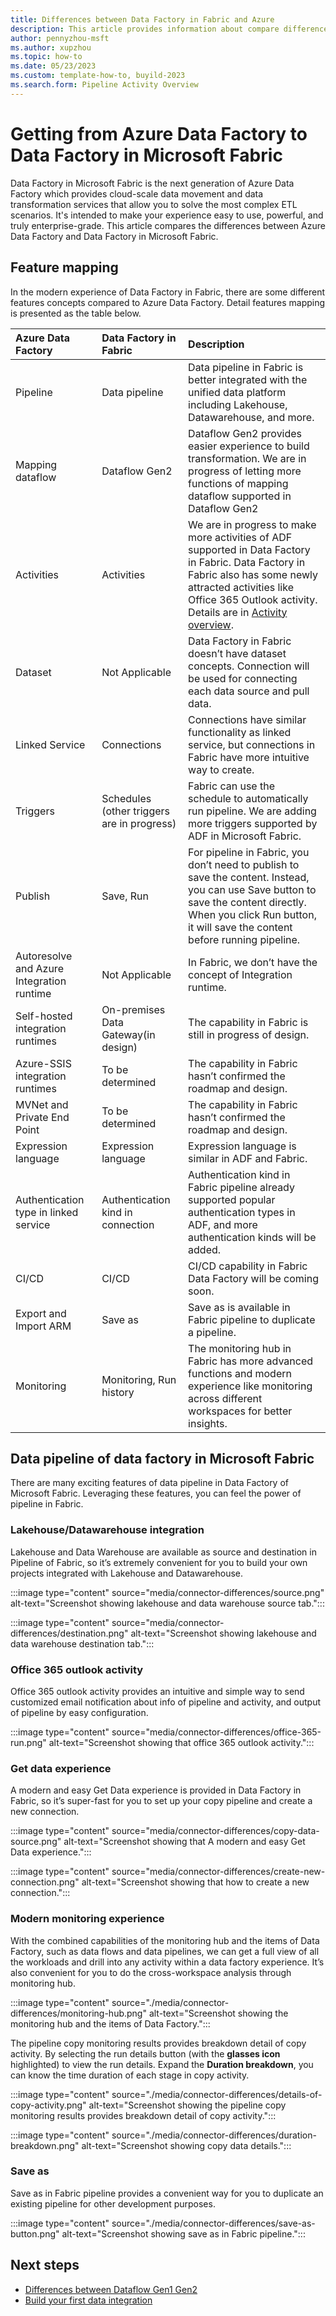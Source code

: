 ```yaml
---
title: Differences between Data Factory in Fabric and Azure
description: This article provides information about compare differences between Azure Data Factory and Data Factory in Microsoft Fabric 
author: pennyzhou-msft
ms.author: xupzhou
ms.topic: how-to
ms.date: 05/23/2023
ms.custom: template-how-to, buyild-2023
ms.search.form: Pipeline Activity Overview
---
```


# Getting from Azure Data Factory to Data Factory in Microsoft Fabric

Data Factory in Microsoft Fabric is the next generation of Azure Data Factory which provides cloud-scale data movement and data transformation services that allow you to solve the most complex ETL scenarios. It's intended to make your experience easy to use, powerful, and truly enterprise-grade. This article compares the differences between Azure Data Factory and Data Factory in Microsoft Fabric.

## Feature mapping

In the modern experience of Data Factory in Fabric, there are some different features concepts compared to Azure Data Factory. Detail features mapping is presented as the table below.

|Azure Data Factory |Data Factory in Fabric |Description |
|:---|:---|:---|
|Pipeline |Data pipeline | Data pipeline in Fabric is better integrated with the unified data platform including Lakehouse, Datawarehouse, and more. |
|Mapping dataflow  |Dataflow Gen2 | Dataflow Gen2 provides easier experience to build transformation. We are in progress of letting more functions of mapping dataflow supported in Dataflow Gen2 |
|Activities |Activities|We are in progress to make more activities of ADF supported in Data Factory in Fabric. Data Factory in Fabric also has some newly attracted activities like Office 365 Outlook activity. Details are in [Activity overview](activity-overview.md).|
|Dataset |Not Applicable|Data Factory in Fabric doesn’t have dataset concepts. Connection will be used for connecting each data source and pull data. |
|Linked Service |Connections |Connections have similar functionality as linked service, but connections in Fabric have more intuitive way to create. |
|Triggers |Schedules (other triggers are in progress) |Fabric can use the schedule to automatically run pipeline. We are adding more triggers supported by ADF in Microsoft Fabric.  |
|Publish |Save, Run |For pipeline in Fabric, you don’t need to publish to save the content. Instead, you can use Save button to save the content directly. When you click Run button, it will save the content before running pipeline. |
|Autoresolve and Azure Integration runtime |Not Applicable |In Fabric, we don’t have the concept of Integration runtime. |
|Self-hosted integration runtimes |On-premises Data Gateway(in design) |The capability in Fabric is still in progress of design. |
|Azure-SSIS integration runtimes |To be determined |The capability in Fabric hasn’t confirmed the roadmap and design. |
|MVNet and Private End Point |To be determined |The capability in Fabric hasn’t confirmed the roadmap and design.|
|Expression language |Expression language |Expression language is similar in ADF and Fabric. |
|Authentication type in linked service |Authentication kind in connection |Authentication kind in Fabric pipeline already supported popular authentication types in ADF, and more authentication kinds will be added. |
|CI/CD |CI/CD |CI/CD capability in Fabric Data Factory will be coming soon. |
|Export and Import ARM |Save as |Save as is available in Fabric pipeline to duplicate a pipeline. |
|Monitoring |Monitoring, Run history |The monitoring hub in Fabric has more advanced functions and modern experience like monitoring across different workspaces for better insights. |

## Data pipeline of data factory in Microsoft Fabric

There are many exciting features of data pipeline in Data Factory of Microsoft Fabric. Leveraging these features, you can feel the power of pipeline in Fabric.  

### Lakehouse/Datawarehouse integration

Lakehouse and Data Warehouse are available as source and destination in Pipeline of Fabric, so it’s extremely convenient for you to build your own projects integrated with Lakehouse and Datawarehouse.

   :::image type="content" source="media/connector-differences/source.png" alt-text="Screenshot showing lakehouse and data warehouse source tab.":::

   :::image type="content" source="media/connector-differences/destination.png" alt-text="Screenshot showing lakehouse and data warehouse destination tab.":::

### Office 365 outlook activity

Office 365 outlook activity provides an intuitive and simple way to send customized email notification about info of pipeline and activity, and output of pipeline by easy configuration.

:::image type="content" source="media/connector-differences/office-365-run.png" alt-text="Screenshot showing that office 365 outlook activity.":::

### Get data experience

A modern and easy Get Data experience is provided in Data Factory in Fabric, so it’s super-fast for you to set up your copy pipeline and create a new connection.

:::image type="content" source="media/connector-differences/copy-data-source.png" alt-text="Screenshot showing that A modern and easy Get Data experience.":::

:::image type="content" source="media/connector-differences/create-new-connection.png" alt-text="Screenshot showing that how to create a new connection.":::

### Modern monitoring experience

With the combined capabilities of the monitoring hub and the items of Data Factory, such as data flows and data pipelines, we can get a full view of all the workloads and drill into any activity within a data factory experience. It’s also convenient for you to do the cross-workspace analysis through monitoring hub.

:::image type="content" source="./media/connector-differences/monitoring-hub.png" alt-text="Screenshot showing the monitoring hub and the items of Data Factory.":::

The pipeline copy monitoring results provides breakdown detail of copy activity. By selecting the run details button (with the **glasses icon** highlighted) to view the run details. Expand the **Duration breakdown**, you can know the time duration of each stage in copy activity.

:::image type="content" source="./media/connector-differences/details-of-copy-activity.png" alt-text="Screenshot showing the pipeline copy monitoring results provides breakdown detail of copy activity.":::

:::image type="content" source="./media/connector-differences/duration-breakdown.png" alt-text="Screenshot showing copy data details.":::

### Save as

Save as in Fabric pipeline provides a convenient way for you to duplicate an existing pipeline for other development purposes.

:::image type="content" source="./media/connector-differences/save-as-button.png" alt-text="Screenshot showing save as in Fabric pipeline.":::

## Next steps

- [Differences between Dataflow Gen1 Gen2](dataflows-gen2-overview.md)
- [Build your first data integration](transform-data.md)
